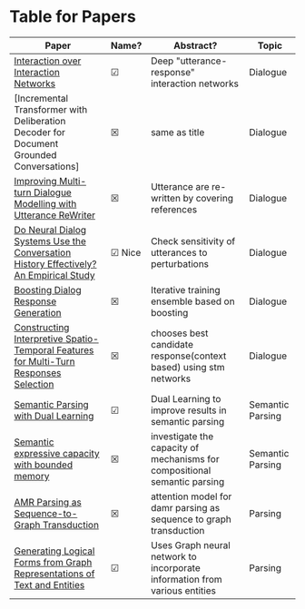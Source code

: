# Table for Papers

Paper | Name? | Abstract? | Topic  
--- | --- | --- | ---
[Interaction over Interaction Networks](https://www.aclweb.org/anthology/P19-1001.pdf) | &#x2611; | Deep "utterance-response" interaction networks | Dialogue
[Incremental Transformer with Deliberation Decoder for Document Grounded Conversations] | &#x2612; | same as title | Dialogue
[Improving Multi-turn Dialogue Modelling with Utterance ReWriter](https://www.aclweb.org/anthology/P19-1003.pdf) | &#x2612; | Utterance are re-written by covering references | Dialogue
[Do Neural Dialog Systems Use the Conversation History Effectively? An Empirical Study](https://www.aclweb.org/anthology/P19-1004.pdf) | &#x2611; Nice | Check sensitivity of utterances to perturbations | Dialogue
[Boosting Dialog Response Generation](https://www.aclweb.org/anthology/P19-1005.pdf) | &#x2612; | Iterative training ensemble based on boosting |Dialogue 
[Constructing Interpretive Spatio-Temporal Features for Multi-Turn Responses Selection](https://www.aclweb.org/anthology/P19-1006.pdf) | &#x2612; | chooses best candidate response(context based) using stm networks | Dialogue
[Semantic Parsing with Dual Learning](https://www.aclweb.org/anthology/P19-1007.pdf) | &#x2611; | Dual Learning to improve results in semantic parsing | Semantic Parsing
[Semantic expressive capacity with bounded memory](https://www.aclweb.org/anthology/P19-1008.pdf) | &#x2612; | investigate the capacity of mechanisms for compositional semantic parsing | Semantic Parsing
[AMR Parsing as Sequence-to-Graph Transduction](https://www.aclweb.org/anthology/P19-1009.pdf) | &#x2612; | attention model for damr parsing as sequence to graph transduction | Parsing
[Generating Logical Forms from Graph Representations of Text and Entities](https://www.aclweb.org/anthology/P19-1010.pdf) | &#x2611; | Uses Graph neural network to incorporate information from various entities | Parsing
